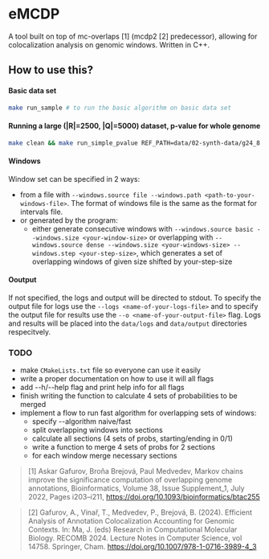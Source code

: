 # eMCDP

A tool built on top of mc-overlaps [1] (mcdp2 [2] predecessor), allowing for colocalization analysis on genomic windows. Written in C++.

## How to use this?

#### Basic data set

```bash
make run_sample # to run the basic algorithm on basic data set
```

#### Running a large (|R|=2500, |Q|=5000) dataset, p-value for whole genome

```bash
make clean && make run_simple_pvalue REF_PATH=data/02-synth-data/g24_8.ref.tsv QUERY_PATH=data/02-synth-data/g24_8.query.tsv CHR_SIZES_PATH=data/02-synth-data/g24_sizes.tsv OUTPUT_PATH=data/output/02-synth-data-g24_8.txt
```

#### Windows

Window set can be specified in 2 ways:

- from a file with `--windows.source file --windows.path <path-to-your-windows-file>`. The format of windows file is the same as the format for intervals file.
- or generated by the program:
  - either generate consecutive windows with `--windows.source basic --windows.size <your-window-size>` or overlapping with `--windows.source dense --windows.size <your-windows-size> --windows.step <your-step-size>`, which generates a set of overlapping windows of given size shifted by your-step-size

#### Ooutput

If not specified, the logs and output will be directed to stdout. To specify the output file for logs use the `--logs <name-of-your-logs-file>` and to specify the output file for results use the `--o <name-of-your-output-file>` flag. Logs and results will be placed into the `data/logs` and `data/output` directories respecitvely.

### TODO

- make `CMakeLists.txt` file so everyone can use it easily
- write a proper documentation on how to use it will all flags
- add --h/--help flag and print help info for all flags
- finish writing the function to calculate 4 sets of probabilities to be merged
- implement a flow to run fast algorithm for overlapping sets of windows:
  - specify --algorithm naive/fast
  - split overlapping windows into sections
  - calculate all sections (4 sets of probs, starting/ending in 0/1)
  - write a function to merge 4 sets of probs for 2 sections
  - for each window merge necessary sections

> [1] Askar Gafurov, Broňa Brejová, Paul Medvedev,
> Markov chains improve the significance computation of overlapping genome annotations,
> Bioinformatics, Volume 38, Issue Supplement_1, July 2022, Pages i203–i211, https://doi.org/10.1093/bioinformatics/btac255

> [2] Gafurov, A., Vinař, T., Medvedev, P., Brejová, B. (2024). Efficient Analysis of Annotation Colocalization Accounting for Genomic Contexts. In: Ma, J. (eds) Research in Computational Molecular Biology. RECOMB 2024. Lecture Notes in Computer Science, vol 14758. Springer, Cham. https://doi.org/10.1007/978-1-0716-3989-4_3
